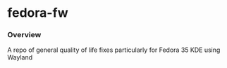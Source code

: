 # fedora-fw

### Overview

A repo of general quality of life fixes particularly for Fedora 35 KDE using Wayland
